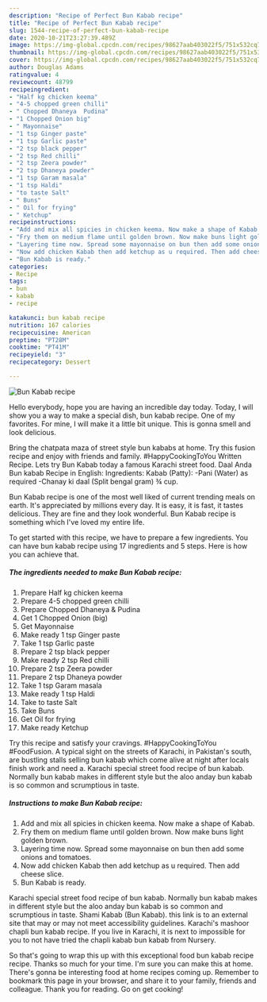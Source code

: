 ```yaml
---
description: "Recipe of Perfect Bun Kabab recipe"
title: "Recipe of Perfect Bun Kabab recipe"
slug: 1544-recipe-of-perfect-bun-kabab-recipe
date: 2020-10-21T23:27:39.489Z
image: https://img-global.cpcdn.com/recipes/98627aab403022f5/751x532cq70/bun-kabab-recipe-recipe-main-photo.jpg
thumbnail: https://img-global.cpcdn.com/recipes/98627aab403022f5/751x532cq70/bun-kabab-recipe-recipe-main-photo.jpg
cover: https://img-global.cpcdn.com/recipes/98627aab403022f5/751x532cq70/bun-kabab-recipe-recipe-main-photo.jpg
author: Douglas Adams
ratingvalue: 4
reviewcount: 48799
recipeingredient:
- "Half kg chicken keema"
- "4-5 chopped green chilli"
- " Chopped Dhaneya  Pudina"
- "1 Chopped Onion big"
- " Mayonnaise"
- "1 tsp Ginger paste"
- "1 tsp Garlic paste"
- "2 tsp black pepper"
- "2 tsp Red chilli"
- "2 tsp Zeera powder"
- "2 tsp Dhaneya powder"
- "1 tsp Garam masala"
- "1 tsp Haldi"
- "to taste Salt"
- " Buns"
- " Oil for frying"
- " Ketchup"
recipeinstructions:
- "Add and mix all spicies in chicken keema. Now make a shape of Kabab."
- "Fry them on medium flame until golden brown. Now make buns light golden brown."
- "Layering time now. Spread some mayonnaise on bun then add some onions and tomatoes."
- "Now add chicken Kabab then add ketchup as u required. Then add cheese slice."
- "Bun Kabab is ready."
categories:
- Recipe
tags:
- bun
- kabab
- recipe

katakunci: bun kabab recipe 
nutrition: 167 calories
recipecuisine: American
preptime: "PT28M"
cooktime: "PT41M"
recipeyield: "3"
recipecategory: Dessert

---
```



![Bun Kabab recipe](https://img-global.cpcdn.com/recipes/98627aab403022f5/751x532cq70/bun-kabab-recipe-recipe-main-photo.jpg)

Hello everybody, hope you are having an incredible day today. Today, I will show you a way to make a special dish, bun kabab recipe. One of my favorites. For mine, I will make it a little bit unique. This is gonna smell and look delicious.

Bring the chatpata maza of street style bun kababs at home. Try this fusion recipe and enjoy with friends and family. #HappyCookingToYou Written Recipe. Lets try Bun Kabab today a famous Karachi street food. Daal Anda Bun kabab Recipe in English: Ingredients: Kabab (Patty): -Pani (Water) as required -Chanay ki daal (Split bengal gram) ¾ cup.

Bun Kabab recipe is one of the most well liked of current trending meals on earth. It's appreciated by millions every day. It is easy, it is fast, it tastes delicious. They are fine and they look wonderful. Bun Kabab recipe is something which I've loved my entire life.


To get started with this recipe, we have to prepare a few ingredients. You can have bun kabab recipe using 17 ingredients and 5 steps. Here is how you can achieve that.

<!--inarticleads1-->

##### The ingredients needed to make Bun Kabab recipe:

1. Prepare Half kg chicken keema
1. Prepare 4-5 chopped green chilli
1. Prepare  Chopped Dhaneya &amp; Pudina
1. Get 1 Chopped Onion (big)
1. Get  Mayonnaise
1. Make ready 1 tsp Ginger paste
1. Take 1 tsp Garlic paste
1. Prepare 2 tsp black pepper
1. Make ready 2 tsp Red chilli
1. Prepare 2 tsp Zeera powder
1. Prepare 2 tsp Dhaneya powder
1. Take 1 tsp Garam masala
1. Make ready 1 tsp Haldi
1. Take to taste Salt
1. Take  Buns
1. Get  Oil for frying
1. Make ready  Ketchup


Try this recipe and satisfy your cravings. #HappyCookingToYou #FoodFusion. A typical sight on the streets of Karachi, in Pakistan&#39;s south, are bustling stalls selling bun kabab which come alive at night after locals finish work and need a. Karachi special street food recipe of bun kabab. Normally bun kabab makes in different style but the aloo anday bun kabab is so common and scrumptious in taste. 

<!--inarticleads2-->

##### Instructions to make Bun Kabab recipe:

1. Add and mix all spicies in chicken keema. Now make a shape of Kabab.
1. Fry them on medium flame until golden brown. Now make buns light golden brown.
1. Layering time now. Spread some mayonnaise on bun then add some onions and tomatoes.
1. Now add chicken Kabab then add ketchup as u required. Then add cheese slice.
1. Bun Kabab is ready.


Karachi special street food recipe of bun kabab. Normally bun kabab makes in different style but the aloo anday bun kabab is so common and scrumptious in taste. Shami Kabab (Bun Kabab). this link is to an external site that may or may not meet accessibility guidelines. Karachi&#39;s mashoor chapli bun kabab recipe. If you live in Karachi, it is next to impossible for you to not have tried the chapli kabab bun kabab from Nursery. 

So that's going to wrap this up with this exceptional food bun kabab recipe recipe. Thanks so much for your time. I'm sure you can make this at home. There's gonna be interesting food at home recipes coming up. Remember to bookmark this page in your browser, and share it to your family, friends and colleague. Thank you for reading. Go on get cooking!
